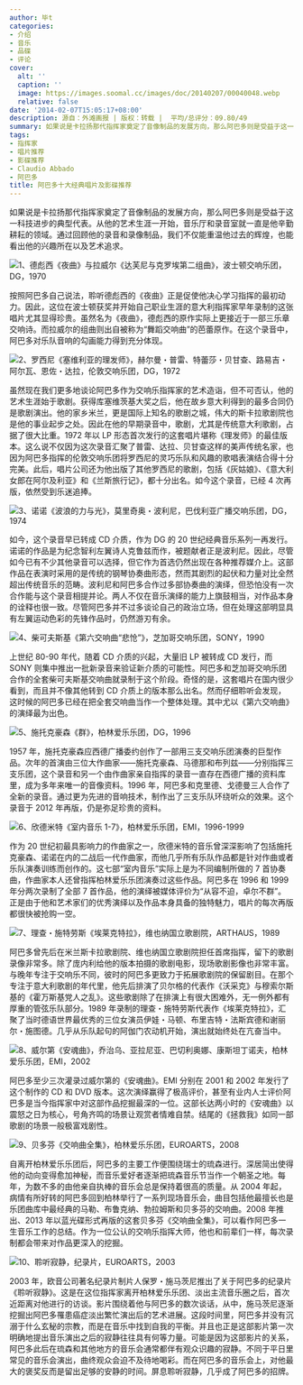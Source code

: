 ```yaml
---
author: 毕t
categories:
- 介绍
- 音乐
- 品碟
- 评论
cover:
  alt: ''
  caption: ''
  image: https://images.soomal.cc/images/doc/20140207/00040048.webp
  relative: false
date: '2014-02-07T15:05:17+08:00'
description: 源自：外滩画报 | 版权：转载 |  平均/总评分：09.80/49
summary: 如果说是卡拉扬那代指挥家奠定了音像制品的发展方向，那么阿巴多则是受益于这一科技进步的典型代表。从他的艺术生涯一开始，音乐厅和录音室就一直是他辛勤耕耘的领域。通过回顾他的录音和录像制品，我们不仅能重温他过去的辉煌，也能看出他的兴趣所在以及艺术追求……
tags:
- 指挥家
- 唱片推荐
- 影碟推荐
- Claudio Abbado
- 阿巴多
title: 阿巴多十大经典唱片及影碟推荐
---
```


如果说是卡拉扬那代指挥家奠定了音像制品的发展方向，那么阿巴多则是受益于这一科技进步的典型代表。从他的艺术生涯一开始，音乐厅和录音室就一直是他辛勤耕耘的领域。通过回顾他的录音和录像制品，我们不仅能重温他过去的辉煌，也能看出他的兴趣所在以及艺术追求。

![1、德彪西《夜曲》与拉威尔《达芙尼与克罗埃第二组曲》，波士顿交响乐团，DG，1970](https://images.soomal.cc/images/doc/20140207/00040038.webp)





按照阿巴多自己说法，聆听德彪西的《夜曲》正是促使他决心学习指挥的最初动力。因此，这位在波士顿获奖并开始自己职业生涯的意大利指挥家早年录制的这张唱片尤其显得珍贵。虽然名为《夜曲》，德彪西的原作实际上更接近于一部三乐章交响诗。而拉威尔的组曲则出自被称为“舞蹈交响曲”的芭蕾原作。在这个录音中，阿巴多对乐队音响的勾画能力得到充分体现。

![2、罗西尼《塞维利亚的理发师》，赫尔曼・普雷、特蕾莎・贝甘查、路易吉・阿尔瓦、恩佐・达拉，伦敦交响乐团，DG，1972](https://images.soomal.cc/images/doc/20140207/00040039.webp)





虽然现在我们更多地谈论阿巴多作为交响乐指挥家的艺术造诣，但不可否认，他的艺术生涯始于歌剧。获得库塞维茨基大奖之后，他在故乡意大利得到的最多合同仍是歌剧演出。他的家乡米兰，更是国际上知名的歌剧之城，伟大的斯卡拉歌剧院也是他的事业起步之处。因此在他的早期录音中，歌剧，尤其是传统意大利歌剧，占据了很大比重。1972 年以 LP 形态首次发行的这套唱片堪称《理发师》的最佳版本。这么说不仅因为这次录音汇聚了普雷、达拉、贝甘查这样的美声传统名家，也因为阿巴多指挥的伦敦交响乐团将罗西尼的灵巧乐队和风趣的歌唱表演结合得十分完美。此后，唱片公司还为他出版了其他罗西尼的歌剧，包括《灰姑娘》、《意大利女郎在阿尔及利亚》和《兰斯旅行记》，都十分出名。如今这个录音，已经 4 次再版，依然受到乐迷追捧。

![3、诺诺《波浪的力与光》，莫里奇奥・波利尼，巴伐利亚广播交响乐团，DG，1974](https://images.soomal.cc/images/doc/20140207/00040040.webp)





如今，这个录音早已转成 CD 介质，作为 DG 的 20 世纪经典音乐系列一再发行。诺诺的作品是为纪念智利左翼诗人克鲁兹而作，被题献者正是波利尼。因此，尽管如今已有不少其他录音可以选择，但它作为首选仍然出现在各种推荐媒介上。这部作品在表演时采用的是传统的钢琴协奏曲形态，然而其剧烈的起伏和力量对比全然超出传统音乐的范畴。波利尼和阿巴多合作过多部协奏曲的演绎，但恐怕没有一次合作能与这个录音相提并论。两人不仅在音乐演绎的能力上旗鼓相当，对作品本身的诠释也很一致。尽管阿巴多并不过多谈论自己的政治立场，但在处理这部明显具有左翼运动色彩的先锋作品时，仍然游刃有余。

![4、柴可夫斯基《第六交响曲“悲怆”》，芝加哥交响乐团，SONY，1990](https://images.soomal.cc/images/doc/20140207/00040041.webp)





上世纪 80-90 年代，随着 CD 介质的兴起，大量旧 LP 被转成 CD 发行，而 SONY 则集中推出一批新录音来验证新介质的可能性。阿巴多和芝加哥交响乐团合作的全套柴可夫斯基交响曲就录制于这个阶段。奇怪的是，这套唱片在国内很少看到，而且并不像其他转到 CD 介质上的版本那么出名。然而仔细聆听会发现，这时候的阿巴多已经在把全套交响曲当作一个整体处理。其中尤以《第六交响曲》的演绎最为出色。

![5、施托克豪森《群》，柏林爱乐乐团，DG，1996](https://images.soomal.cc/images/doc/20140207/00040042.webp)





1957 年，施托克豪森应西德广播委约创作了一部用三支交响乐团演奏的巨型作品。次年的首演由三位大作曲家――施托克豪森、马德那和布列兹――分别指挥三支乐团，这个录音和另一个由作曲家亲自指挥的录音一直存在西德广播的资料库里，成为多年来唯一的音像资料。1996 年，阿巴多和克里德、戈德曼三人合作了全新的录音。通过更为先进的音响技术，制作出了三支乐队环绕听众的效果。这个录音于 2012 年再版，仍是弥足珍贵的资料。

![6、欣德米特《室内音乐 1-7》，柏林爱乐乐团，EMI，1996-1999](https://images.soomal.cc/images/doc/20140207/00040043.webp)





作为 20 世纪初最具影响力的作曲家之一，欣德米特的音乐曾深深影响了包括施托克豪森、诺诺在内的二战后一代作曲家，而他几乎所有乐队作品都是针对作曲或者乐队演奏训练而创作的。这七部“室内音乐”实际上是为不同编制所做的 7 首协奏曲，作曲家本人还曾指挥柏林爱乐乐团演奏过这些作品。阿巴多在 1996 和 1999 年分两次录制了全部 7 首作品，他的演绎被媒体评价为“从容不迫，卓尔不群”。正是由于他和艺术家们的优秀演绎以及作品本身具备的独特魅力，唱片的每次再版都很快被抢购一空。

![7、理查・施特劳斯《埃莱克特拉》，维也纳国立歌剧院，ARTHAUS，1989](https://images.soomal.cc/images/doc/20140207/00040044.webp)





阿巴多曾先后在米兰斯卡拉歌剧院、维也纳国立歌剧院担任首席指挥，留下的歌剧录像非常多。除了庞内利给他的版本拍摄的歌剧电影，现场歌剧影像也非常丰富。与晚年专注于交响乐不同，彼时的阿巴多更致力于拓展歌剧院的保留剧目。在那个专注于意大利歌剧的年代里，他先后排演了贝尔格的代表作《沃采克》与穆索尔斯基的《霍万斯基党人之乱》。这些歌剧除了在排演上有很大困难外，无一例外都有厚重的管弦乐队部分。1989 年录制的理查・施特劳斯代表作《埃莱克特拉》，汇聚了当时德语世界最优秀的三位女演员伊娃・马顿、布里吉特・法斯宾德和谢丽尔・施图德。几乎从乐队起句的阿伽门农动机开始，演出就始终处在亢奋当中。

![8、威尔第《安魂曲》，乔治乌、亚拉尼亚、巴切利奥娜、康斯坦丁诺夫，柏林爱乐乐团，EMI，2002](https://images.soomal.cc/images/doc/20140207/00040045.webp)





阿巴多至少三次灌录过威尔第的《安魂曲》。EMI 分别在 2001 和 2002 年发行了这个制作的 CD 和 DVD 版本。这次演绎赢得了极高评价，甚至有业内人士评价阿巴多是当今指挥家中对这部作品挖掘最深的一位。这部长达两小时的《安魂曲》以震怒之日为核心，号角齐鸣的场景让观赏者情难自禁。结尾的《拯救我》如同一部歌剧的场景一般极富戏剧性。

![9、贝多芬《交响曲全集》，柏林爱乐乐团，EUROARTS，2008](https://images.soomal.cc/images/doc/20140207/00040046.webp)





自离开柏林爱乐乐团后，阿巴多的主要工作便围绕瑞士的琉森进行。深居简出使得他的动向变得愈加神秘，而音乐爱好者逐渐把琉森音乐节当作一个朝圣之地。每年，为数不多的由他亲自执棒的音乐会总是保持着很高的质量。从 2004 年起，病情有所好转的阿巴多回到柏林举行了一系列现场音乐会，曲目包括他最擅长也是乐团曲库中最经典的马勒、布鲁克纳、勃拉姆斯和贝多芬的交响曲。2008 年推出、2013 年以蓝光碟形式再版的这套贝多芬《交响曲全集》，可以看作阿巴多一生音乐工作的总结。作为一位公认的交响乐指挥大师，他也和前辈们一样，每次录制都会带来对作品更深入的挖掘。

![10、聆听寂静，纪录片，EUROARTS，2003](https://images.soomal.cc/images/doc/20140207/00040047.webp)





2003 年，欧音公司著名纪录片制片人保罗・施马茨尼推出了关于阿巴多的纪录片《聆听寂静》。这是在这位指挥家离开柏林爱乐乐团、淡出主流音乐圈之后，首次近距离对他进行的访谈。影片围绕着他与阿巴多的数次谈话，从中，施马茨尼逐渐挖掘出阿巴多罹患癌症淡出繁忙演出后的艺术进展。这段时间里，阿巴多并没有沉溺于什么玄秘的宗教，而是在音乐中找到自我的平衡。并且也正是这部影片第一次明确地提出音乐演出之后的寂静往往具有何等力量。可能是因为这部影片的关系，阿巴多此后在琉森和其他地方的音乐会通常都伴有观众识趣的寂静。不同于平日里常见的音乐会演出，曲终观众会迫不及待地喝彩。而在阿巴多的音乐会上，对他最大的褒奖反而是留出足够的安静的时间。屏息聆听寂静，几乎成了阿巴多的招牌。